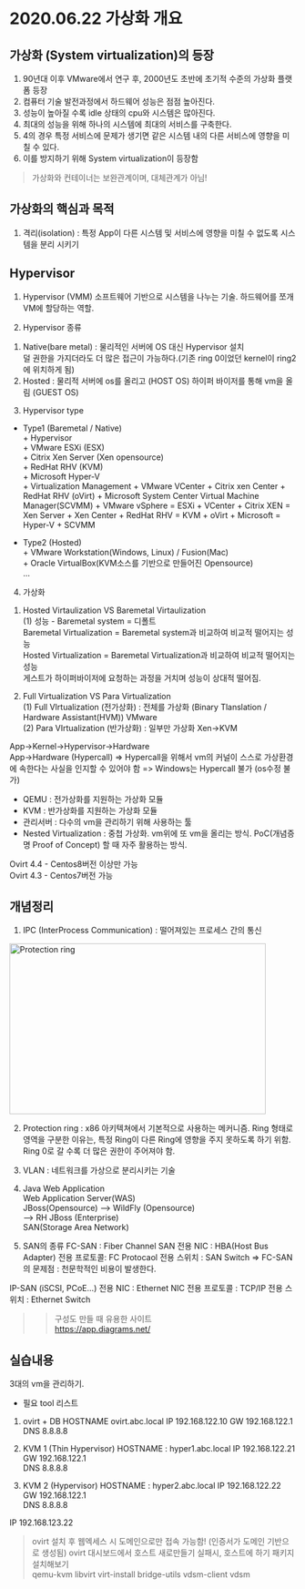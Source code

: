 2020.06.22 가상화 개요
========================

가상화 (System virtualization)의 등장  
-----------------------------
1. 90년대 이후 VMware에서 연구 후, 2000년도 초반에 초기적 수준의 가상화 플랫폼 등장  
2. 컴퓨터 기술 발전과정에서 하드웨어 성능은 점점 높아진다.
3. 성능이 높아질 수록 idle 상태의 cpu와 시스템은 많아진다.
4. 최대의 성능을 위해 하나의 시스템에 최대의 서비스를 구축한다.
5. 4의 경우 특정 서비스에 문제가 생기면 같은 시스템 내의 다른 서비스에 영향을 미칠 수 있다.
6. 이를 방지하기 위해 System virtualization이 등장함  
> 가상화와 컨테이너는 보완관계이며, 대체관계가 아님!

가상화의 핵심과 목적
-----------------
1. 격리(isolation) : 특정 App이 다른 시스템 및 서비스에 영향을 미칠 수 없도록 시스템을 분리 시키기


Hypervisor
------------
1. Hypervisor (VMM) 
소프트웨어 기반으로 시스템을 나누는 기술. 하드웨어를 쪼개 VM에 할당하는 역할.  

2. Hypervisor 종류
1) Native(bare metal) :  물리적인 서버에 OS 대신 Hypervisor 설치  
덜 권한을 가지더라도 더 많은 접근이 가능하다.(기존 ring 0이었던 kernel이 ring2에 위치하게 됨)  
2) Hosted : 물리적 서버에 os를 올리고 (HOST OS) 하이퍼 바이저를 통해 vm을 올림 (GUEST OS)
                    
3. Hypervisor type
+ Type1 (Baremetal / Native)  
       + Hypervisor  
         + VMware ESXi (ESX)   
         + Citrix Xen Server (Xen opensource)    
         + RedHat RHV (KVM)  
         + Microsoft Hyper-V  
       + Virtualization Management
         + VMware VCenter
         + Citrix xen Center
         + RedHat RHV (oVirt)
         + Microsoft System Center Virtual Machine Manager(SCVMM)
       + VMware vSphere = ESXi + VCenter
       + Citrix XEN = Xen Server + Xen Center
       + RedHat RHV = KVM + oVirt
       + Microsoft = Hyper-V + SCVMM
       
+ Type2 (Hosted)  
         + VMware Workstation(Windows, Linux) / Fusion(Mac)  
         + Oracle VirtualBox(KVM소스를 기반으로 만들어진 Opensource)  
         ...  
         
4. 가상화   
1) Hosted Virtaulization VS Baremetal Virtaulization   
  (1) 성능 - Baremetal system = 디폴트  
            Baremetal Virtualization = Baremetal system과 비교하여 비교적 떨어지는 성능  
            Hosted Virtualization = Baremetal Virtualization과 비교하여 비교적 떨어지는 성능  
            게스트가 하이퍼바이저에 요청하는 과정을 거치며 성능이 상대적 떨어짐.  

2) Full Virtualization VS Para Virtualization   
 (1) Full VIrtualization (전가상화) : 전체를 가상화 (Binary Tlanslation / Hardware Assistant(HVM))
VMware  
 (2) Para VIrtualization (반가상화) : 일부만 가상화
Xen->KVM  

App->Kernel->Hypervisor->Hardware  
App->Hardware (Hypercall)
=> Hypercall을 위해서 vm의 커널이 스스로 가상환경에 속한다는 사실을 인지할 수 있어야 함 => Windows는 Hypercall 불가 (os수정 불가)  

+ QEMU : 전가상화를 지원하는 가상화 모듈  
+ KVM : 반가상화를 지원하는 가상화 모듈  
+ 관리서버 : 다수의 vm을 관리하기 위해 사용하는 툴  
+ Nested Virtualization : 중첩 가상화. vm위에 또 vm을 올리는 방식. PoC(개념증명 Proof of Concept) 할 때 자주 활용하는 방식.  

Ovirt 4.4 - Centos8버전 이상만 가능  
Ovirt 4.3 - Centos7버전 가능  

   
개념정리
---------
1) IPC (InterProcess Communication) : 떨어져있는 프로세스 간의 통신

<img src=https://upload.wikimedia.org/wikipedia/commons/thumb/2/2f/Priv_rings.svg/1280px-Priv_rings.svg.png width="450px" height="300px" title="px(픽셀) 크기 설정" alt="Protection ring"></img><br/>

2) Protection ring : x86 아키텍쳐에서 기본적으로 사용하는 메커니즘.
                    Ring 형태로 영역을 구분한 이유는, 특정 Ring이 다른 Ring에 영향을 주지 못하도록 하기 위함.
                    Ring 0로 갈 수록 더 많은 권한이 주어져야 함.
3) VLAN : 네트워크를 가상으로 분리시키는 기술  


4) Java Web Application  
Web Application Server(WAS)  
        JBoss(Opensource) --> WildFly (Opensource)  
                          --> RH JBoss (Enterprise)  
SAN(Storage Area Network)

5) SAN의 종류
FC-SAN : Fiber Channel SAN
전용 NIC : HBA(Host Bus Adapter)
전용 프로토콜: FC Protocaol
전용 스위치 : SAN Switch
=> FC-SAN의 문제점 : 천문학적인 비용이 발생한다. 

IP-SAN (iSCSI, PCoE...)
전용 NIC : Ethernet NIC
전용 프로토콜 : TCP/IP
전용 스위치 : Ethernet Switch


>> 구성도 만들 때 유용한 사이트  
   https://app.diagrams.net/
   

실습내용
------------------------------------------------------
3대의 vm을 관리하기.
+ 필요 tool 리스트
 1) ovirt + DB
 HOSTNAME ovirt.abc.local
 IP 192.168.122.10
 GW 192.168.122.1
 DNS 8.8.8.8
   
 2) KVM 1 (Thin Hypervisor)
 HOSTNAME : hyper1.abc.local
 IP 192.168.122.21  
 GW 192.168.122.1  
 DNS 8.8.8.8  
 
 3) KVM 2 (Hypervisor)
 HOSTNAME : hyper2.abc.local
 IP 192.168.122.22  
 GW 192.168.122.1  
 DNS 8.8.8.8  
 
 IP 192.168.123.22
 
 >ovirt 설치 후 웹엑세스 시 도메인으로만 접속 가능함! (인증서가 도메인 기반으로 생성됨)
 >ovirt 대시보드에서 호스트 새로만들기 실패시, 호스트에 하기 패키지 설치해보기  
 >qemu-kvm libvirt virt-install bridge-utils vdsm-client vdsm

